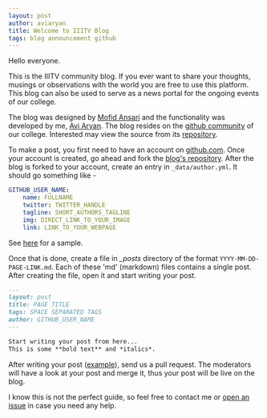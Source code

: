 ```yaml
---
layout: post
author: aviaryan
title: Welcome to IIITV Blog
tags: blog announcement github
---
```


Hello everyone.

This is the IIITV community blog. If you ever want to share your thoughts, musings or observations with the world you are free to use this platform. This blog can also be used to serve as a news portal for the ongoing events of our college.

The blog was designed by [Mofid Ansari](http://facebook.com/ansarimofid) and the functionality was developed by me, [Avi Aryan](http://aviaryan.in). The blog resides on the [github community](https://github.com/iiitv) of our college. Interested may view the source from its [repository](https://github.com/iiitv/iiitv.github.com).

To make a post, you first need to have an account on [github.com](http://github.com). Once your account is created, go ahead and fork the [blog's repository](https://github.com/iiitv/iiitv.github.com). After the blog is forked to your account, create an entry in `_data/author.yml`. It should go something like - 

```yaml
GITHUB_USER_NAME:
    name: FULLNAME
    twitter: TWITTER_HANDLE
    tagline: SHORT_AUTHORS_TAGLINE
    img: DIRECT_LINK_TO_YOUR_IMAGE
    link: LINK_TO_YOUR_WEBPAGE
```

See [here](https://github.com/iiitv/iiitv.github.com/blob/master/_data/author.yml) for a sample. 

Once that is done, create a file in *_posts* directory of the format `YYYY-MM-DD-PAGE-LINK.md`. Each of these 'md' (markdown) files contains a single post. After creating the file, open it and start writing your post.

```markdown
---
layout: post
title: PAGE TITLE
tags: SPACE SEPARATED TAGS
author: GITHUB_USER_NAME
---

Start writing your post from here...
This is some **bold text** and *italics*.
```

After writing your post ([example](https://github.com/iiitv/iiitv.github.com/blob/master/_posts/2015-11-10-welcome-to-the-blog.md)), send us a pull request. The moderators will have a look at your post and merge it, thus your post will be live on the blog.

I know this is not the perfect guide, so feel free to contact me or [open an issue](https://github.com/iiitv/iiitv.github.com/issues) in case you need any help. 